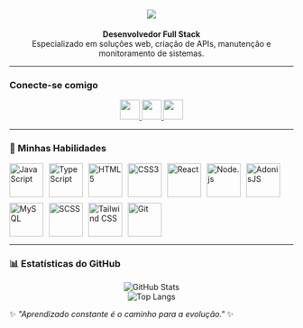 <h1 align="center">
<img src="https://readme-typing-svg.herokuapp.com/?font=Righteous&size=35&center=true&vCenter=true&width=500&height=70&duration=4000&lines=olá!+👋;+me+chamo+Mateus!;" />
</h1>

<p align="center">
  <strong>Desenvolvedor Full Stack</strong> <br>
  Especializado em soluções web, criação de APIs, manutenção e monitoramento de sistemas.
</p>

---

### Conecte-se comigo

<p align="center">
  <a href="mailto:matttdev@outlook.com">
    <img src="https://img.shields.io/badge/-Email-E94D5F?style=for-the-badge&logo=microsoft-outlook&logoColor=white" height="35">
  </a>
  <a href="https://www.linkedin.com/in/matttdev/">
    <img src="https://img.shields.io/badge/-LinkedIn-30A3DC?style=for-the-badge&logo=linkedin&logoColor=white" height="35">
  </a>
  <a href="https://discord.com/users/mt_ninja">
    <img src="https://img.shields.io/badge/-Discord-7289DA?style=for-the-badge&logo=discord&logoColor=white" height="35">
  </a>
</p>

---

### 🚀 Minhas Habilidades

<p align="left" style="display: flex; flex-wrap: wrap; gap: 10px;">
  <img src="https://cdn.jsdelivr.net/gh/devicons/devicon/icons/javascript/javascript-original.svg" alt="JavaScript" height="60" title="JavaScript">
  <img src="https://cdn.jsdelivr.net/gh/devicons/devicon/icons/typescript/typescript-original.svg" alt="TypeScript" height="60" title="TypeScript">
  <img src="https://cdn.jsdelivr.net/gh/devicons/devicon/icons/html5/html5-original.svg" alt="HTML5" height="60" title="HTML5">
  <img src="https://cdn.jsdelivr.net/gh/devicons/devicon/icons/css3/css3-original.svg" alt="CSS3" height="60" title="CSS3">
  <img src="https://cdn.jsdelivr.net/gh/devicons/devicon/icons/react/react-original.svg" alt="React" height="60" title="React">
  <img src="https://cdn.jsdelivr.net/gh/devicons/devicon/icons/nodejs/nodejs-original.svg" alt="Node.js" height="60" title="Node.js">
  <img src="https://cdn.jsdelivr.net/gh/devicons/devicon/icons/adonisjs/adonisjs-original.svg" alt="AdonisJS" height="60" title="AdonisJS">
  <img src="https://cdn.jsdelivr.net/gh/devicons/devicon/icons/mysql/mysql-original.svg" alt="MySQL" height="60" title="MySQL">
  <img src="https://cdn.jsdelivr.net/gh/devicons/devicon/icons/sass/sass-original.svg" alt="SCSS" height="60" title="SCSS">
  <img src="https://cdn.jsdelivr.net/gh/devicons/devicon/icons/tailwindcss/tailwindcss-original.svg" alt="Tailwind CSS" height="60" title="Tailwind CSS">
  <img src="https://cdn.jsdelivr.net/gh/devicons/devicon/icons/git/git-original.svg" alt="Git" height="60" title="Git">
</p>

---

### 📊 Estatísticas do GitHub

<p align="center">
  <img src="https://github-readme-stats.vercel.app/api?username=MatDevvv&theme=transparent&bg_color=000&border_color=30A3DC&show_icons=true&icon_color=30A3DC&title_color=E94D5F&text_color=FFF" alt="GitHub Stats">
  <br>
  <img src="https://github-readme-stats-git-masterrstaa-rickstaa.vercel.app/api/top-langs/?username=MatDevvv&layout=compact&bg_color=000&border_color=30A3DC&title_color=E94D5F&text_color=FFF" alt="Top Langs">
</p>



✨ _"Aprendizado constante é o caminho para a evolução."_ ✨
